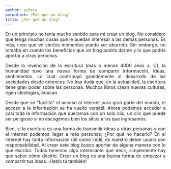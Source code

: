 ```yaml
---
author: achess
permalink: /Por-que-un-blog/
title: ¿Por qué un blog?
---
```


<p align="justify">
En un principio no tenía mucho sentido para mí crear un blog. No considero que tenga muchas cosas que le puedan interesar a las demás personas. Es más, creo que en ciertos momentos puedo ser aburrido. Sin embargo, no tomaba en cuenta los beneficios que un blog podría darme y lo que podría aportar a otras personas. 
</p>
<p align="justify">
Desde la invención de la escritura (más o menos 4000 años a. C), la humanidad tuvo una nueva forma de compartir información, ideas, sentimientos. Lo cual contribuyó grandemente al desarrollo de las sociedades desde entonces. No hay duda que, en la actualidad, la escritura tiene gran poder sobre las personas. Muchos libros crean nuevas culturas, rigen ideologías, educan.
</p>
<p align="justify">
Desde que se “facilitó” el acceso al internet para gran parte del mundo, el acceso a la información se ha vuelto versátil. Ahora podemos acceder a casi toda la información que queramos con un solo clic, un clic que puede ser peligroso si no escogemos bien los sitios a los que ingresamos.    
</p>
<p align="justify">
Bien, si la escritura es una forma de transmitir ideas a otras personas y con el internet podemos llegar a más personas; ¿Por qué no hacerlo? En el internet hay tanta información útil como inútil, es nuestro deber usarlo con responsabilidad. Al crear este blog busco aportar de alguna manera con lo que escribo.  Todos tenemos algo interesante que decir, simplemente hay que saber cómo decirlo. Crear un blog es una buena forma de empezar a compartir tus ideas. ¡Hazlo tú también!
</p>